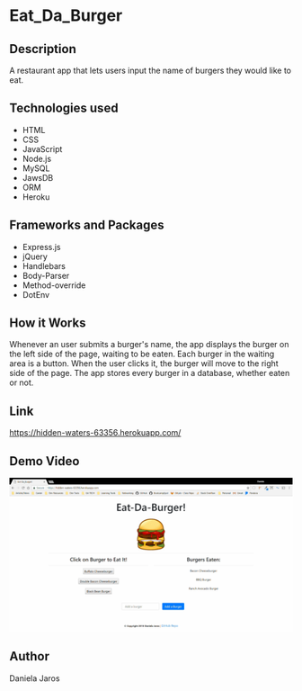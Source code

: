 # Eat_Da_Burger

## Description
 A restaurant app that lets users input the name of burgers they would like to eat.

## Technologies used

* HTML
* CSS
* JavaScript
* Node.js
* MySQL
* JawsDB
* ORM
* Heroku

## Frameworks and Packages

* Express.js
* jQuery
* Handlebars
* Body-Parser
* Method-override
* DotEnv

## How it Works
Whenever an user submits a burger's name, the app displays the burger on the left side of the page, waiting to be eaten.
Each burger in the waiting area is a button. When the user clicks it, the burger will move to the right side of the page.
The app stores every burger in a database, whether eaten or not.

## Link
https://hidden-waters-63356.herokuapp.com/

## Demo Video
![burger video](/public/assets/img/demo.gif)

## Author
Daniela Jaros